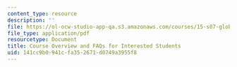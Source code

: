 ```yaml
---
content_type: resource
description: ''
file: https://ol-ocw-studio-app-qa.s3.amazonaws.com/courses/15-s07-globalhealth-lab-spring-2013/141cc9b0941cfa352671d0749a3955f8_MIT15_S07S13_overviewFAQ.pdf
file_type: application/pdf
resourcetype: Document
title: Course Overview and FAQs for Interested Students
uid: 141cc9b0-941c-fa35-2671-d0749a3955f8
---
```

